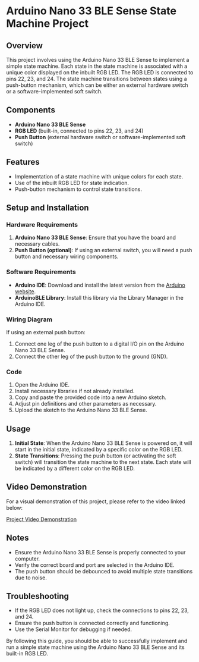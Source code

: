 # Arduino Nano 33 BLE Sense State Machine Project

## Overview

This project involves using the Arduino Nano 33 BLE Sense to implement a simple state machine. Each state in the state machine is associated with a unique color displayed on the inbuilt RGB LED. The RGB LED is connected to pins 22, 23, and 24. The state machine transitions between states using a push-button mechanism, which can be either an external hardware switch or a software-implemented soft switch.

## Components

- **Arduino Nano 33 BLE Sense**
- **RGB LED** (built-in, connected to pins 22, 23, and 24)
- **Push Button** (external hardware switch or software-implemented soft switch)

## Features

- Implementation of a state machine with unique colors for each state.
- Use of the inbuilt RGB LED for state indication.
- Push-button mechanism to control state transitions.

## Setup and Installation

### Hardware Requirements

1. **Arduino Nano 33 BLE Sense**: Ensure that you have the board and necessary cables.
2. **Push Button (optional)**: If using an external switch, you will need a push button and necessary wiring components.

### Software Requirements

- **Arduino IDE**: Download and install the latest version from the [Arduino website](https://www.arduino.cc/en/software).
- **ArduinoBLE Library**: Install this library via the Library Manager in the Arduino IDE.

### Wiring Diagram

If using an external push button:

1. Connect one leg of the push button to a digital I/O pin on the Arduino Nano 33 BLE Sense.
2. Connect the other leg of the push button to the ground (GND).

### Code

1. Open the Arduino IDE.
2. Install necessary libraries if not already installed.
3. Copy and paste the provided code into a new Arduino sketch.
4. Adjust pin definitions and other parameters as necessary.
5. Upload the sketch to the Arduino Nano 33 BLE Sense.

## Usage

1. **Initial State**: When the Arduino Nano 33 BLE Sense is powered on, it will start in the initial state, indicated by a specific color on the RGB LED.
2. **State Transitions**: Pressing the push button (or activating the soft switch) will transition the state machine to the next state. Each state will be indicated by a different color on the RGB LED.

## Video Demonstration

For a visual demonstration of this project, please refer to the video linked below:

[Project Video Demonstration](https://youtube.com/shorts/Wy332SxERs8?feature=share)

## Notes

- Ensure the Arduino Nano 33 BLE Sense is properly connected to your computer.
- Verify the correct board and port are selected in the Arduino IDE.
- The push button should be debounced to avoid multiple state transitions due to noise.

## Troubleshooting

- If the RGB LED does not light up, check the connections to pins 22, 23, and 24.
- Ensure the push button is connected correctly and functioning.
- Use the Serial Monitor for debugging if needed.

By following this guide, you should be able to successfully implement and run a simple state machine using the Arduino Nano 33 BLE Sense and its built-in RGB LED.

